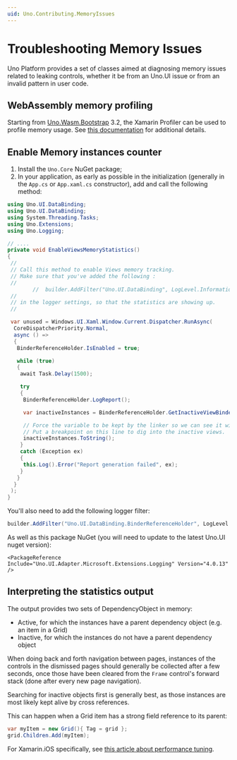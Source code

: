 ```yaml
---
uid: Uno.Contributing.MemoryIssues
---
```


# Troubleshooting Memory Issues

Uno Platform provides a set of classes aimed at diagnosing memory issues related to leaking controls, whether it be from
an Uno.UI issue or from an invalid pattern in user code.

## WebAssembly memory profiling

Starting from [Uno.Wasm.Bootstrap](https://github.com/unoplatform/Uno.Wasm.Bootstrap) 3.2, the Xamarin Profiler can be used to profile memory usage. See [this documentation](https://github.com/unoplatform/Uno.Wasm.Bootstrap#memory-profiling) for additional details.

## Enable Memory instances counter

1. Install the `Uno.Core` NuGet package;
2. In your application, as early as possible in the initialization (generally in the `App.cs` or `App.xaml.cs` constructor), add and call the following method:

``` csharp
using Uno.UI.DataBinding;
using Uno.UI.DataBinding;
using System.Threading.Tasks;
using Uno.Extensions;
using Uno.Logging;

// ....
private void EnableViewsMemoryStatistics()
{
 //
 // Call this method to enable Views memory tracking.
 // Make sure that you've added the following :
 //
        //  builder.AddFilter("Uno.UI.DataBinding", LogLevel.Information );
 //
 // in the logger settings, so that the statistics are showing up.
 //

 var unused = Windows.UI.Xaml.Window.Current.Dispatcher.RunAsync(
  CoreDispatcherPriority.Normal,
  async () =>
  {
   BinderReferenceHolder.IsEnabled = true;

   while (true)
   {
    await Task.Delay(1500);

    try
    {
     BinderReferenceHolder.LogReport();

     var inactiveInstances = BinderReferenceHolder.GetInactiveViewBinders();

     // Force the variable to be kept by the linker so we can see it with the debugger.
     // Put a breakpoint on this line to dig into the inactive views.
     inactiveInstances.ToString();
    }
    catch (Exception ex)
    {
     this.Log().Error("Report generation failed", ex);
    }
   }
  }
 );
}
```

  You'll also need to add the following logger filter:

```csharp
builder.AddFilter("Uno.UI.DataBinding.BinderReferenceHolder", LogLevel.Information );
```

  As well as this package NuGet (you will need to update to the latest Uno.UI nuget version):

```xaml
<PackageReference Include="Uno.UI.Adapter.Microsoft.Extensions.Logging" Version="4.0.13" />
```

## Interpreting the statistics output

The output provides two sets of DependencyObject in memory:

- Active, for which the instances have a parent dependency object (e.g. an item in a Grid)
- Inactive, for which the instances do not have a parent dependency object

When doing back and forth navigation between pages, instances of the controls in the dismissed pages should
generally be collected after a few seconds, once those have been cleared from the `Frame` control's forward
stack (done after every new page navigation).

Searching for inactive objects first is generally best, as those instances are most likely kept alive by
cross references.

This can happen when a Grid item has a strong field reference to its parent:

```csharp
var myItem = new Grid(){ Tag = grid };
grid.Children.Add(myItem);
```

For Xamarin.iOS specifically, see [this article about performance tuning](https://learn.microsoft.com/xamarin/ios/deploy-test/performance).
